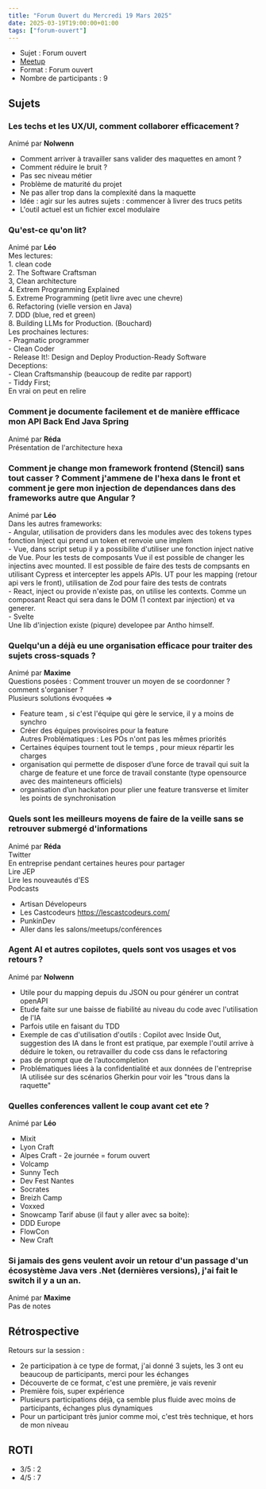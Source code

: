 ```yaml
---
title: "Forum Ouvert du Mercredi 19 Mars 2025"
date: 2025-03-19T19:00:00+01:00
tags: ["forum-ouvert"]
---
```

- Sujet : Forum ouvert
- [Meetup](https://www.meetup.com/software-craftsmanship-lyon/events/306666704/)
- Format : Forum ouvert
- Nombre de participants : 9

## Sujets
### Les techs et les UX/UI, comment collaborer efficacement ?
Animé par **Nolwenn**<br>
- Comment arriver à travailler sans valider des maquettes en amont ?
- Comment réduire le bruit ?
- Pas sec niveau métier
- Problème de maturité du projet
- Ne pas aller trop dans la complexité dans la maquette
- Idée : agir sur les autres sujets : commencer à livrer des trucs petits
- L'outil actuel est un fichier excel modulaire

### Qu'est-ce qu'on lit? 
Animé par **Léo**<br>
Mes lectures:<br>
    1. clean code<br>
    2. The Software Craftsman<br>
    3, Clean architecture<br>
    4. Extrem Programming Explained<br>
    5. Extreme Programming (petit livre avec une chevre)<br>
    6. Refactoring (vielle version en Java)<br>
    7. DDD (blue, red et green)<br>
    8. Building LLMs for Production. (Bouchard)<br>
Les prochaines lectures:<br>
    - Pragmatic programmer<br>
    - Clean Coder<br>
    - Release It!: Design and Deploy Production-Ready Software<br>
Deceptions:<br>
    - Clean Craftsmanship (beaucoup de redite par rapport)<br>
    - Tiddy First;<br>
En vrai on peut en relire

### Comment je documente facilement et de manière effficace mon API Back End Java Spring
Animé par **Réda**<br>
Présentation de l'architecture hexa

### Comment je change mon framework frontend (Stencil) sans tout casser ? Comment j'ammene de l'hexa dans le front et comment je gere mon injection de dependances dans des frameworks autre que Angular ?
Animé par **Léo**<br>
Dans les autres frameworks:<br>
    - Angular, utilisation de providers dans les modules avec des tokens types fonction Inject qui prend un token et renvoie une implem<br>
    - Vue, dans script setup il y a possibilite d'utiliser une fonction inject native de Vue. Pour les tests de composants Vue il est possible de changer les injectins avec mounted. Il est possible de faire des tests de compsants en utilisant Cypress et intercepter les appels APIs. UT pour les mapping (retour api vers le front), utilisation de Zod pour faire des tests de contrats<br>
    - React, inject ou provide n'existe pas, on utilise les contexts. Comme un composant React qui sera dans le DOM (1 context par injection) et va generer.<br>
    - Svelte <br>
Une lib d'injection existe (piqure) developee par Antho himself.<br>

### Quelqu'un a déjà eu une organisation efficace pour traiter des sujets cross-squads ?
Animé par **Maxime**<br>
Questions posées : Comment trouver un moyen de se coordonner ? comment s'organiser ?<br>
Plusieurs solutions évoquées => <br>
- Feature team , si c'est l'équipe qui gère le service, il  y a moins de synchro<br>
- Créer des équipes provisoires pour la feature<br>
Autres Problématiques : Les POs n'ont pas les mêmes priorités<br>
- Certaines équipes tournent tout le temps , pour mieux répartir les charges<br>
- organisation qui permette de disposer d’une force de travail qui suit la charge de feature et une force de travail constante (type opensource avec des mainteneurs officiels)<br>
- organisation d’un hackaton pour plier une feature transverse et limiter les points de synchronisation<br>

### Quels sont les meilleurs moyens de faire de la veille sans se retrouver submergé d'informations
Animé par **Réda**<br>
Twitter<br>
En entreprise pendant certaines heures pour partager<br>
Lire JEP<br>
Lire les nouveautés d'ES<br>
Podcasts<br>
- Artisan Dévelopeurs<br>
- Les Castcodeurs https://lescastcodeurs.com/<br>
- PunkinDev<br>
- Aller dans les salons/meetups/conférences<br>

### Agent AI et autres copilotes, quels sont vos usages et vos retours ?
Animé par **Nolwenn**<br>
- Utile pour du mapping depuis du JSON ou pour générer un contrat openAPI
- Etude faite sur une baisse de fiabilité au niveau du code avec l'utilisation de l'IA
- Parfois utile en faisant du TDD
- Exemple de cas d'utilisation d'outils : Copilot avec Inside Out, suggestion des IA dans le front est pratique, par exemple l'outil arrive à déduire le token, ou retravailler du code css dans le refactoring
- pas de prompt que de l’autocompletion
- Problématiques liées à la confidentialité et aux données de l'entreprise
IA utilisée sur des scénarios Gherkin pour voir les "trous dans la raquette"

### Quelles conferences vallent le coup avant cet ete ?
Animé par **Léo**<br>
- Mixit
- Lyon Craft
- Alpes Craft - 2e journée = forum ouvert
- Volcamp
- Sunny Tech
- Dev Fest Nantes
- Socrates
- Breizh Camp
- Voxxed
- Snowcamp
Tarif abuse (il faut y aller avec sa boite):<br>
- DDD Europe
- FlowCon
- New Craft

### Si jamais des gens veulent avoir un retour d'un passage d'un écosystème Java vers .Net (dernières versions), j'ai fait le switch il y a un an.
Animé par **Maxime**<br>
Pas de notes

## Rétrospective
Retours sur la session :
- 2e participation à ce type de format, j'ai donné 3 sujets, les 3 ont eu beaucoup de participants, merci pour les échanges
- Découverte de ce format, c'est une première, je vais revenir
- Première fois, super expérience
- Plusieurs participations déjà, ça semble plus fluide avec moins de participants, échanges plus dynamiques
- Pour un participant très junior comme moi, c'est très technique, et hors de mon niveau

## ROTI
- 3/5 : 2
- 4/5 : 7
